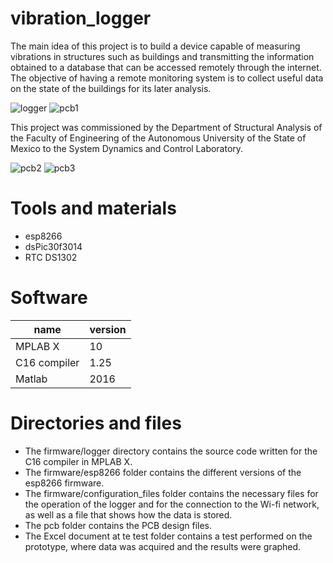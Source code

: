 # vibration_logger
The main idea of this project is to build a device capable of measuring vibrations in structures such as buildings and transmitting the information obtained to a database that can be accessed remotely through the internet. The objective of having a remote monitoring system is to collect useful data on the state of the buildings for its later analysis.

![logger](https://user-images.githubusercontent.com/107052856/199179846-55ddc8d5-e831-40ba-be4f-0a824f0ae602.jpg)
![pcb1](https://user-images.githubusercontent.com/107052856/199181725-22bdbf7b-645b-4cb6-8b40-06d4a3f1458f.jpg)

This project was commissioned by the Department of Structural Analysis of the Faculty of Engineering of the Autonomous University of the State of Mexico to the System Dynamics and Control Laboratory. 

![pcb2](https://user-images.githubusercontent.com/107052856/199182059-b04b9d82-56e6-4549-b3e9-a0529d74c18f.jpg)
![pcb3](https://user-images.githubusercontent.com/107052856/199182070-ecd37920-b398-48b6-86a1-4dfdd94b6055.jpg)


# Tools and materials
- esp8266
- dsPic30f3014
- RTC DS1302

# Software
|name| version|
|----|--------|
|MPLAB X| 10 |
|C16 compiler|1.25|
|Matlab| 2016|


# Directories and files
- The firmware/logger directory contains the source code written for the C16 compiler in MPLAB X.
- The firmware/esp8266 folder contains the different versions of the esp8266 firmware.
- The firmware/configuration_files folder contains the necessary files for the operation of the logger and for the connection to the Wi-fi network, as well as a file that shows how the data is stored.
- The pcb folder contains the PCB design files.
- The Excel document at te test folder contains a test performed on the prototype, where data was acquired and the results were graphed.
